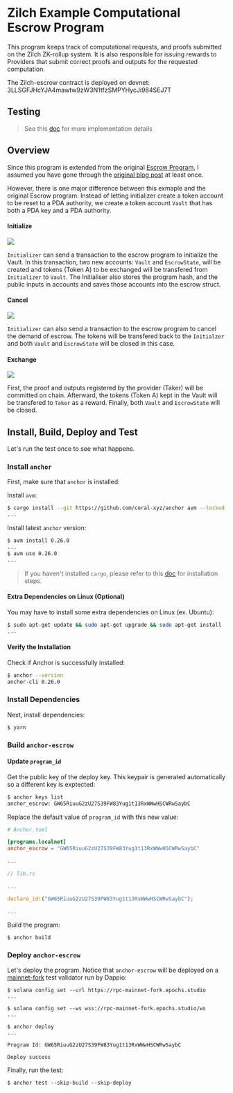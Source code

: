 # Zilch Example Computational Escrow Program

This program keeps track of computational requests, and proofs submitted on the Zilch ZK-rollup system. It is also responsible for issuing rewards to Providers that submit correct proofs and outputs for the requested computation.

The Zilch-escrow contract is deployed on devnet:
3LLSGFJHcYJA4mawtw9zW3N1tfzSMPYHycJi984SEJ7T



## Testing




> See this [doc](https://book.solmeet.dev/notes/intro-to-anchor) for more implementation details

## Overview

Since this program is extended from the original [Escrow Program](https://github.com/paul-schaaf/solana-escrow), I assumed you have gone through the [original blog post](https://paulx.dev/blog/2021/01/14/programming-on-solana-an-introduction/#instruction-rs-part-1-general-code-structure-and-the-beginning-of-the-escrow-program-flow) at least once.

However, there is one major difference between this exmaple and the original Escrow program: Instead of letting initializer create a token account to be reset to a PDA authority, we create a token account `Vault` that has both a PDA key and a PDA authority.

#### Initialize

![](https://hackmd.io/_uploads/Hkn1gdtuj.png)

`Initializer` can send a transaction to the escrow program to initialize the Vault. In this transaction, two new accounts: `Vault` and `EscrowState`, will be created and tokens (Token A) to be exchanged will be transfered from `Initializer` to `Vault`. The Initialiser also stores the program hash, and the public inputs in accounts and saves those accounts into the escrow struct.

#### Cancel

![](https://hackmd.io/_uploads/ry0GNdKdo.png)

`Initializer` can also send a transaction to the escrow program to cancel the demand of escrow. The tokens will be transfered back to the `Initialzer` and both `Vault` and `EscrowState` will be closed in this case.

#### Exchange

![](https://hackmd.io/_uploads/HkhNE_tdi.png)

First, the proof and outputs registered by the provider (Taker) will be committed on chain. Afterward, the tokens (Token A) kept in the Vault will be transfered to `Taker` as a reward. Finally, both `Vault` and `EscrowState` will be closed.

## Install, Build, Deploy and Test

Let's run the test once to see what happens.

### Install `anchor`

First, make sure that `anchor` is installed:

Install `avm`:

```bash
$ cargo install --git https://github.com/coral-xyz/anchor avm --locked --force
...
```

Install latest `anchor` version:

```bash
$ avm install 0.26.0
...
$ avm use 0.26.0
...
```

> If you haven't installed `cargo`, please refer to this [doc](https://book.solmeet.dev/notes/solana-starter-kit#install-rust-and-solana-cli) for installation steps.

#### Extra Dependencies on Linux (Optional)

You may have to install some extra dependencies on Linux (ex. Ubuntu):

```bash
$ sudo apt-get update && sudo apt-get upgrade && sudo apt-get install -y pkg-config build-essential libudev-dev
...
```

#### Verify the Installation

Check if Anchor is successfully installed:

```bash
$ anchor --version
anchor-cli 0.26.0
```

### Install Dependencies

Next, install dependencies:

```
$ yarn
```

### Build `anchor-escrow`

#### Update `program_id`

Get the public key of the deploy key. This keypair is generated automatically so a different key is exptected:

```bash
$ anchor keys list
anchor_escrow: GW65RiuuG2zU27S39FW83Yug1t13RxWWwHSCWRwSaybC
```

Replace the default value of `program_id` with this new value:

```toml
# Anchor.toml

[programs.localnet]
anchor_escrow = "GW65RiuuG2zU27S39FW83Yug1t13RxWWwHSCWRwSaybC"

...
```

```rust
// lib.rs

...

declare_id!("GW65RiuuG2zU27S39FW83Yug1t13RxWWwHSCWRwSaybC");

...
```

Build the program:

```
$ anchor build
```

### Deploy `anchor-escrow`

Let's deploy the program. Notice that `anchor-escrow` will be deployed on a [mainnet-fork](https://github.com/DappioWonderland/solana) test validator run by Dappio:

```
$ solana config set --url https://rpc-mainnet-fork.epochs.studio
...
```

```
$ solana config set --ws wss://rpc-mainnet-fork.epochs.studio/ws
...
```

```
$ anchor deploy
...

Program Id: GW65RiuuG2zU27S39FW83Yug1t13RxWWwHSCWRwSaybC

Deploy success
```

Finally, run the test:

```
$ anchor test --skip-build --skip-deploy
```
